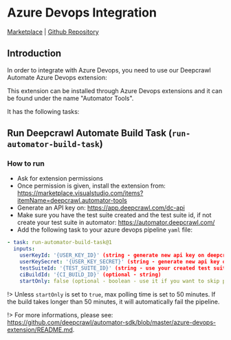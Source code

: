 # Azure Devops Integration

[Marketplace](https://marketplace.visualstudio.com/items?itemName=deepcrawl.automator-tools) | [Github Repository](https://github.com/deepcrawl/automator-sdk/tree/master/azure-devops-extension)

## Introduction

In order to integrate with Azure Devops, you need to use our Deepcrawl Automate Azure Devops extension:

This extension can be installed through Azure Devops extensions and it can be found under the name "Automator Tools".

It has the following tasks:

## Run Deepcrawl Automate Build Task (`run-automator-build-task`)

### How to run

- Ask for extension permissions
- Once permission is given, install the extension from: https://marketplace.visualstudio.com/items?itemName=deepcrawl.automator-tools
- Generate an API key on: https://app.deepcrawl.com/dc-api
- Make sure you have the test suite created and the test suite id, if not create your test suite in automator: https://automator.deepcrawl.com/
- Add the following task to your azure devops pipeline `yaml` file:

```yaml
- task: run-automator-build-task@1
  inputs:
    userKeyId: '{USER_KEY_ID}' (string - generate new api key on deepcrawl core app)
    userKeySecret: '{USER_KEY_SECRET}' (string - generate new api key on deepcrawl core app)
    testSuiteId: '{TEST_SUITE_ID}' (string - use your created test suite id)
    ciBuildId: '{CI_BUILD_ID}' (optional - string)
    startOnly: false (optional - boolean - use it if you want to skip polling)
```

!> Unless `startOnly` is set to `true`, max polling time is set to 50 minutes. If the build takes longer than 50 minutes, it will automatically fail the pipeline.

!> For more informations, please see: https://github.com/deepcrawl/automator-sdk/blob/master/azure-devops-extension/README.md.
